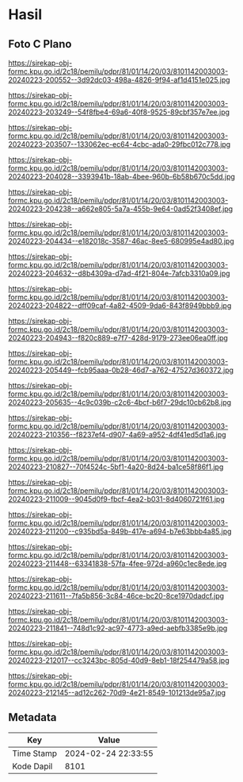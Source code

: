 # Hasil

## Foto C Plano

https://sirekap-obj-formc.kpu.go.id/2c18/pemilu/pdpr/81/01/14/20/03/8101142003003-20240223-200552--3d92dc03-498a-4826-9f94-af1d4151e025.jpg

https://sirekap-obj-formc.kpu.go.id/2c18/pemilu/pdpr/81/01/14/20/03/8101142003003-20240223-203249--54f8fbe4-69a6-40f8-9525-89cbf357e7ee.jpg

https://sirekap-obj-formc.kpu.go.id/2c18/pemilu/pdpr/81/01/14/20/03/8101142003003-20240223-203507--133062ec-ec64-4cbc-ada0-29fbc012c778.jpg

https://sirekap-obj-formc.kpu.go.id/2c18/pemilu/pdpr/81/01/14/20/03/8101142003003-20240223-204028--3393941b-18ab-4bee-960b-6b58b670c5dd.jpg

https://sirekap-obj-formc.kpu.go.id/2c18/pemilu/pdpr/81/01/14/20/03/8101142003003-20240223-204238--a662e805-5a7a-455b-9e64-0ad52f3408ef.jpg

https://sirekap-obj-formc.kpu.go.id/2c18/pemilu/pdpr/81/01/14/20/03/8101142003003-20240223-204434--e182018c-3587-46ac-8ee5-680995e4ad80.jpg

https://sirekap-obj-formc.kpu.go.id/2c18/pemilu/pdpr/81/01/14/20/03/8101142003003-20240223-204632--d8b4309a-d7ad-4f21-804e-7afcb3310a09.jpg

https://sirekap-obj-formc.kpu.go.id/2c18/pemilu/pdpr/81/01/14/20/03/8101142003003-20240223-204822--dff09caf-4a82-4509-9da6-843f8949bbb9.jpg

https://sirekap-obj-formc.kpu.go.id/2c18/pemilu/pdpr/81/01/14/20/03/8101142003003-20240223-204943--f820c889-e7f7-428d-9179-273ee06ea0ff.jpg

https://sirekap-obj-formc.kpu.go.id/2c18/pemilu/pdpr/81/01/14/20/03/8101142003003-20240223-205449--fcb95aaa-0b28-46d7-a762-47527d360372.jpg

https://sirekap-obj-formc.kpu.go.id/2c18/pemilu/pdpr/81/01/14/20/03/8101142003003-20240223-205635--4c9c039b-c2c6-4bcf-b6f7-29dc10cb62b8.jpg

https://sirekap-obj-formc.kpu.go.id/2c18/pemilu/pdpr/81/01/14/20/03/8101142003003-20240223-210356--f8237ef4-d907-4a69-a952-4df41ed5d1a6.jpg

https://sirekap-obj-formc.kpu.go.id/2c18/pemilu/pdpr/81/01/14/20/03/8101142003003-20240223-210827--70f4524c-5bf1-4a20-8d24-ba1ce58f86f1.jpg

https://sirekap-obj-formc.kpu.go.id/2c18/pemilu/pdpr/81/01/14/20/03/8101142003003-20240223-211009--9045d0f9-fbcf-4ea2-b031-8d4060721f61.jpg

https://sirekap-obj-formc.kpu.go.id/2c18/pemilu/pdpr/81/01/14/20/03/8101142003003-20240223-211200--c935bd5a-849b-417e-a694-b7e63bbb4a85.jpg

https://sirekap-obj-formc.kpu.go.id/2c18/pemilu/pdpr/81/01/14/20/03/8101142003003-20240223-211448--63341838-57fa-4fee-972d-a960c1ec8ede.jpg

https://sirekap-obj-formc.kpu.go.id/2c18/pemilu/pdpr/81/01/14/20/03/8101142003003-20240223-211611--7fa5b856-3c84-46ce-bc20-8ce1970dadcf.jpg

https://sirekap-obj-formc.kpu.go.id/2c18/pemilu/pdpr/81/01/14/20/03/8101142003003-20240223-211841--748d1c92-ac97-4773-a9ed-aebfb3385e9b.jpg

https://sirekap-obj-formc.kpu.go.id/2c18/pemilu/pdpr/81/01/14/20/03/8101142003003-20240223-212017--cc3243bc-805d-40d9-8eb1-18f254479a58.jpg

https://sirekap-obj-formc.kpu.go.id/2c18/pemilu/pdpr/81/01/14/20/03/8101142003003-20240223-212145--ad12c262-70d9-4e21-8549-101213de95a7.jpg


## Metadata

| Key        | Value               |
| ---------- | ------------------- |
| Time Stamp | 2024-02-24 22:33:55 |
| Kode Dapil | 8101                |




